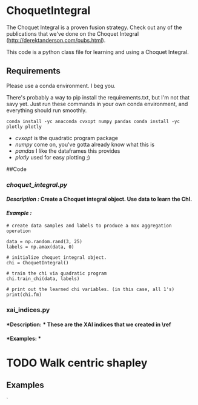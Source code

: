# ChoquetIntegral
The Choquet Integral is a proven fusion strategy. 
Check out any of the publications that we've done on the Choquet Integral (http://derektanderson.com/pubs.html). 

This code is a python class file for learning and using a Choquet Integral. 

## Requirements
Please use a conda environment. I beg you. 

There's probably a way to pip install the requirements.txt, but I'm not that savy yet. Just 
run these commands in your own conda environment, and everything should run smoothly. 

`conda install -yc anaconda cvxopt numpy pandas
 conda install -yc plotly plotly`
 
* _cvxopt_ is the quadratic program package
* _numpy_ come on, you've gotta already know what this is
* _pandas_ I like the dataframes this provides
* _plotly_ used for easy plotting ;)  

##Code
### _*choquet_integral.py*_
#### *Description :* Create a Choquet integral object. Use data to learn the ChI. 
#### *Example :* 
    # create data samples and labels to produce a max aggregation operation
    
    data = np.random.rand(3, 25)
    labels = np.amax(data, 0)
    
    # initialize choquet integral object. 
    chi = ChoquetIntegral()
    
    # train the chi via quadratic program 
    chi.train_chi(data, labels)

    # print out the learned chi variables. (in this case, all 1's) 
    print(chi.fm)
   
### xai_indices.py
#### *Description: * These are the XAI indices that we created in \ref
#### *Examples: *
# TODO  Walk centric shapley



## Examples

`
